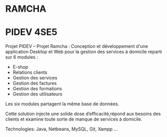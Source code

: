 # RAMCHA
# PIDEV 4SE5

Projet PIDEV – Projet Ramcha : Conception et développement d'une application Desktop et Web pour la gestion des services à domicile reparti sur 6 modules :
  * E-shop
  * Relations clients
  * Gestion des services
  * Gestion des factures
  * Gestion des formations
  * Gestion des utilisateurs
  
Les six modules partagent la même base de données.

Cette solution injecte une solide dose d’efficacité,répond aux besoins des clients et examine toute sorte de manque de services à domicile.

Technologies: Java, Netbeans, MySQL, Git, Xampp ...

